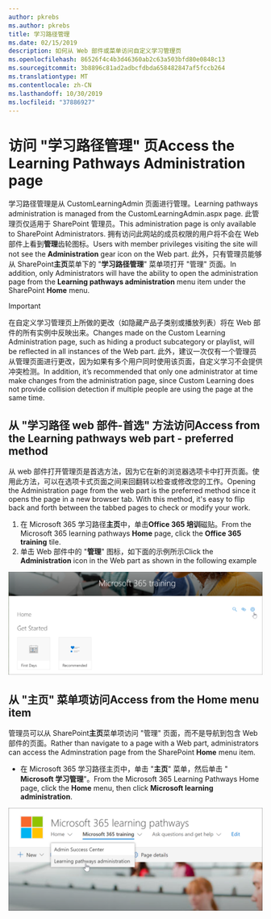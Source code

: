```yaml
---
author: pkrebs
ms.author: pkrebs
title: 学习路径管理
ms.date: 02/15/2019
description: 如何从 Web 部件或菜单访问自定义学习管理页
ms.openlocfilehash: 86526f4c4b3d46360ab2c63a503bfd80e0848c13
ms.sourcegitcommit: 3b8896c81ad2adbcfdbda658482847af5fccb264
ms.translationtype: MT
ms.contentlocale: zh-CN
ms.lasthandoff: 10/30/2019
ms.locfileid: "37886927"
---
```

# <a name="access-the-learning-pathways-administration-page"></a><span data-ttu-id="04211-103">访问 "学习路径管理" 页</span><span class="sxs-lookup"><span data-stu-id="04211-103">Access the Learning Pathways Administration page</span></span>

<span data-ttu-id="04211-104">学习路径管理是从 CustomLearningAdmin 页面进行管理。</span><span class="sxs-lookup"><span data-stu-id="04211-104">Learning pathways administration is managed from the CustomLearningAdmin.aspx page.</span></span> <span data-ttu-id="04211-105">此管理页仅适用于 SharePoint 管理员。</span><span class="sxs-lookup"><span data-stu-id="04211-105">This administration page is only available to SharePoint Administrators.</span></span> <span data-ttu-id="04211-106">拥有访问此网站的成员权限的用户将不会在 Web 部件上看到**管理**齿轮图标。</span><span class="sxs-lookup"><span data-stu-id="04211-106">Users with member privileges visiting the site will not see the **Administration** gear icon on the Web part.</span></span> <span data-ttu-id="04211-107">此外，只有管理员能够从 SharePoint**主页**菜单下的 "**学习路径管理**" 菜单项打开 "管理" 页面。</span><span class="sxs-lookup"><span data-stu-id="04211-107">In addition, only Administrators will have the ability to open the administration page from the **Learning pathways administration** menu item under the SharePoint **Home** menu.</span></span> 

> [!IMPORTANT]
> <span data-ttu-id="04211-108">在自定义学习管理页上所做的更改（如隐藏产品子类别或播放列表）将在 Web 部件的所有实例中反映出来。</span><span class="sxs-lookup"><span data-stu-id="04211-108">Changes made on the Custom Learning Administration page, such as hiding a product subcategory or playlist, will be reflected in all instances of the Web part.</span></span> <span data-ttu-id="04211-109">此外，建议一次仅有一个管理员从管理页面进行更改，因为如果有多个用户同时使用该页面，自定义学习不会提供冲突检测。</span><span class="sxs-lookup"><span data-stu-id="04211-109">In addition, it’s recommended that only one administrator at time make changes from the administration page, since Custom Learning does not provide collision detection if multiple people are using the page at the same time.</span></span>  

## <a name="access-from-the-learning-pathways-web-part---preferred-method"></a><span data-ttu-id="04211-110">从 "学习路径 web 部件-首选" 方法访问</span><span class="sxs-lookup"><span data-stu-id="04211-110">Access from the Learning pathways web part - preferred method</span></span>
<span data-ttu-id="04211-111">从 web 部件打开管理页是首选方法，因为它在新的浏览器选项卡中打开页面。使用此方法，可以在选项卡式页面之间来回翻转以检查或修改您的工作。</span><span class="sxs-lookup"><span data-stu-id="04211-111">Opening the Administration page from the web part is the preferred method since it opens the page in a new browser tab. With this method, it's easy to flip back and forth between the tabbed pages to check or modify your work.</span></span>  

1. <span data-ttu-id="04211-112">在 Microsoft 365 学习路径**主页**中，单击**Office 365 培训**磁贴。</span><span class="sxs-lookup"><span data-stu-id="04211-112">From the Microsoft 365 learning pathways **Home** page, click the **Office 365 training** tile.</span></span>
2. <span data-ttu-id="04211-113">单击 Web 部件中的 "**管理**" 图标，如下面的示例所示</span><span class="sxs-lookup"><span data-stu-id="04211-113">Click the **Administration** icon in the Web part as shown in the following example</span></span>  

![cg-adminaccbtn](media/cg-adminaccbtn.png)

## <a name="access-from-the-home-menu-item"></a><span data-ttu-id="04211-115">从 "主页" 菜单项访问</span><span class="sxs-lookup"><span data-stu-id="04211-115">Access from the Home menu item</span></span>
<span data-ttu-id="04211-116">管理员可以从 SharePoint**主页**菜单项访问 "管理" 页面，而不是导航到包含 Web 部件的页面。</span><span class="sxs-lookup"><span data-stu-id="04211-116">Rather than navigate to a page with a Web part, administrators can access the Adminstration page from the SharePoint **Home** menu item.</span></span> 

- <span data-ttu-id="04211-117">在 Microsoft 365 学习路径主页中，单击 "**主页**" 菜单，然后单击 " **Microsoft 学习管理**"。</span><span class="sxs-lookup"><span data-stu-id="04211-117">From the Microsoft 365 Learning Pathways Home page, click the **Home** menu, then click **Microsoft learning administration**.</span></span>

![cg-adminaccmenu](media/cg-adminaccmenu.png)